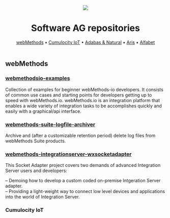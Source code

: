 <p align="center">
<img src="https://www.softwareag.com/corporate/images/SAGHeaderLogo_tcm389-160517.png"></br>
</p>

<h1 align="center">
   Software AG repositories
</h1>
 
<p align="center">
  <a href="#webMethods">webMethods</a> &bull;
  <a href="#Cumulocity-IoT">Cumulocity IoT</a> &bull;
  <a href="#">Adabas & Natural</a> &bull;
  <a href="#">Aris</a> &bull;
  <a href="#">Alfabet</a>
  <br><br>
</p>

## webMethods


### [webmethodsio-examples](https://github.com/SoftwareAG/webmethodsio-examples)

Collection of examples for beginner webMethods-io developers. It consists of common use cases and starting points for developers getting up to speed with webMethods.io. webMethods.io is an integration platform that enables a wide variety of integration tasks to be accomplishes quickly and easily with a graphical/api interface.



### [webmethods-suite-logfile-archiver](https://github.com/SoftwareAG/webmethods-suite-logfile-archiver)

Archive and (after a customizable retention period) delete log files from webMethods Suite products.


### [webmethods-integrationserver-wxsocketadapter](https://github.com/SoftwareAG/webmethods-integrationserver-wxsocketadapter)

This Socket Adapter project covers two demands of advanced Integration Server users and developers:

 &ndash; Demoing how to develop a custom coded on-premise Intgeration Server adapter.<br/>
 &ndash; Providing a light-weight way to connect low level devices and applications into the world of Integration Server.
 


### Cumulocity IoT
